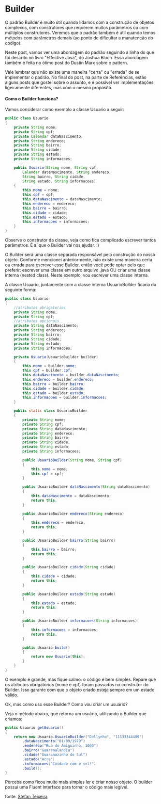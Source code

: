 # Builder

O padrão Builder é muito útil quando lidamos com a construção de objetos complexos, com construtores que requerem muitos parâmetros ou com múltiplos construtores. Veremos que o padrão também é útil quando temos métodos com parâmetros demais (ao ponto de dificultar a manutenção do código).

Neste post, vamos ver uma abordagem do padrão seguindo a linha do que foi descrito no livro "Effective Java", do Joshua Bloch. Essa abordagem também é feita no ótimo post do Dustin Marx sobre o pattern.

Vale lembrar que não existe uma maneira "certa" ou "errada" de se implementar o padrão. No final do post, na parte de Referências, estão alguns posts que gostei sobre o assunto, e é possível ver implementações ligeiramente diferentes, mas com o mesmo propósito.

#### Como o Builder funciona?

Vamos considerar como exemplo a classe Usuario a seguir:

```java
public class Usuario  
{
    private String nome;
    private String cpf; 
    private Calendar dataNascimento;
    private String endereco;
    private String bairro;
    private String cidade;
    private String estado;
    private String informacoes;

    public Usuario(String nome, String cpf,
        Calendar dataNascimento, String endereco,
        String bairro, String cidade,
        String estado, String informacoes)
    {
        this.nome = nome;
        this.cpf = cpf;
        this.dataNascimento = dataNascimento;
        this.endereco = endereco;
        this.bairro = bairro;
        this.cidade = cidade;
        this.estado = estado;
        this.informacoes = informacoes;
    }
}
```
Observe o construtor da classe, veja como fica complicado escrever tantos parâmetros. É aí que o Builder vai nos ajudar. :)

O Builder será uma classe separada responsável pela construção do nosso objeto. Conforme mencionei anteriormente, não existe uma maneira certa ou errada para escrever esse Builder, então você pode optar pelo que preferir: escrever uma classe em outro arquivo .java OU criar uma classe interna (nested class). Neste exemplo, vou escrever uma classe interna.

A classe Usuario, juntamente com a classe interna UsuarioBuilder ficaria da seguinte forma:

```java
public class Usuario  
{
    //atributos obrigatorios
    private String nome;
    private String cpf;
    //atributos opcionais
    private String dataNascimento;
    private String endereco;
    private String bairro;
    private String cidade;
    private String estado;
    private String informacoes;

    private Usuario(UsuarioBuilder builder)
    {
        this.nome = builder.nome;
        this.cpf = builder.cpf;
        this.dataNascimento = builder.dataNascimento;
        this.endereco = builder.endereco;
        this.bairro = builder.bairro;
        this.cidade = builder.cidade;
        this.estado = builder.estado;
        this.informacoes = builder.informacoes;
    }

    public static class UsuarioBuilder
    {
        private String nome;
        private String cpf;
        private String dataNascimento;
        private String endereco;
        private String bairro;
        private String cidade;
        private String estado;
        private String informacoes;

        public UsuarioBuilder(String nome, String cpf)
        {
            this.nome = nome;
            this.cpf = cpf;
        }

        public UsuarioBuilder dataNascimento(String dataNascimento)
        {
            this.dataNascimento = dataNascimento;
            return this;
        }

        public UsuarioBuilder endereco(String endereco)
        {
            this.endereco = endereco;
            return this;
        }

        public UsuarioBuilder bairro(String bairro)
        {
            this.bairro = bairro;
            return this;
        }

        public UsuarioBuilder cidade(String cidade)
        {
            this.cidade = cidade;
            return this;
        }

        public UsuarioBuilder estado(String estado)
        {
            this.estado = estado;
            return this;
        }

        public UsuarioBuilder informacoes(String informacoes)
        {
            this.informacoes = informacoes;
            return this;
        }

        public Usuario build()
        {
            return new Usuario(this);
        }
    }
}
```

O exemplo é grande, mas fique calmo: o código é bem simples. Repare que os atributos obrigatórios (nome e cpf) foram passados no construtor do Builder. Isso garante com que o objeto criado esteja sempre em um estado válido.

Ok, mas como uso esse Builder? Como vou criar um usuário?

Veja o método abaixo, que retorna um usuário, utilizando o Builder que criamos:

```java
public Usuario getUsuario()  
{
    return new Usuario.UsuarioBuilder("Dollynho", "11133344409")
        .dataNascimento("01/09/1979")
        .endereco("Rua do Amiguinho, 1000")
        .bairro("Guaranalandia")
        .cidade("Guaranazinho do Sul")
        .estado("Acre")
        .informacoes("Cuidado com o sol!")
        .build();
}
```

Perceba como ficou muito mais simples ler e criar nosso objeto. O builder possui uma Fluent Interface para tornar o código mais legível.

fonte: [Stefan Teixeira](http://stefanteixeira.com.br/2015/07/29/design-patterns-para-melhorar-seus-testes-parte-1-builder-fluent-interfaces/)
